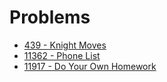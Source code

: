 # Problems

- [439 - Knight Moves](https://uva.onlinejudge.org/index.php?option=com_onlinejudge&Itemid=8&page=show_problem&problem=380)
- [11362 - Phone List](https://uva.onlinejudge.org/index.php?option=com_onlinejudge&Itemid=8&page=show_problem&problem=2347)
- [11917 - Do Your Own Homework](https://uva.onlinejudge.org/index.php?option=com_onlinejudge&Itemid=8&page=show_problem&problem=3068)

